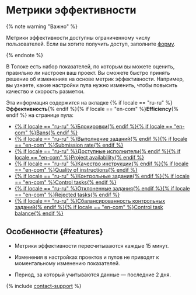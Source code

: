 # Метрики эффективности

{% note warning "Важно" %}

Метрики эффективности доступны ограниченному числу пользователей. Если вы хотите получить доступ, заполните [форму](https://toloka.ai/request-early-access/).

{% endnote %}

В Толоке есть набор показателей, по которым вы можете оценить, правильно ли настроен ваш проект. Вы сможете быстро принять решение об изменениях на основе метрик эффективности. Например, вы узнаете, какие настройки пула нужно изменить, чтобы повысить качество и скорость разметки.

Эта информация содержится на вкладке {% if locale == "ru-ru" %}**Эффективность**{% endif %}{% if locale == "en-com" %}**Efficiency**{% endif %} на странице пула:

- [{% if locale == "ru-ru" %}Блокировки{% endif %}{% if locale == "en-com" %}Bans{% endif %}](ban-rate.md)
- [{% if locale == "ru-ru" %}Выполнение заданий{% endif %}{% if locale == "en-com" %}Submission rate{% endif %}](submitting-tasks.md)
- [{% if locale == "ru-ru" %}Доступные исполнители{% endif %}{% if locale == "en-com" %}Project availability{% endif %}](available-performers.md)
- [{% if locale == "ru-ru" %}Качество инструкции{% endif %}{% if locale == "en-com" %}Quality of instructions{% endif %}](instruction-quality.md)<!-- - [{% if locale == "ru-ru" %}Качество интерфейса{% endif %}{% if locale == "en-com" %}Quality of interface{% endif %}](interface-quality.md) -->
- [{% if locale == "ru-ru" %}Контрольные задания{% endif %}{% if locale == "en-com" %}Control tasks{% endif %}](control-tasks-share.md)<!-- - [{% if locale == "ru-ru" %}Общение с исполнителями{% endif %}{% if locale == "en-com" %}Communication issues{% endif %}](communication.md) -->
- [{% if locale == "ru-ru" %}Отклоненные задания{% endif %}{% if locale == "en-com" %}Rejected tasks{% endif %}](rejected-tasks.md)
- [{% if locale == "ru-ru" %}Сбалансированность контрольных заданий{% endif %}{% if locale == "en-com" %}Control task balance{% endif %}](control-tasks-balance.md)

## Особенности {#features}

- Метрики эффективности пересчитываются каждые 15 минут.

- Изменения в настройках проектов и пулов не приводят к моментальному изменению показателей.

- Период, за который учитываются данные — последние 2 дня.

{% include [contact-support](../../_includes/contact-support-help.md) %}